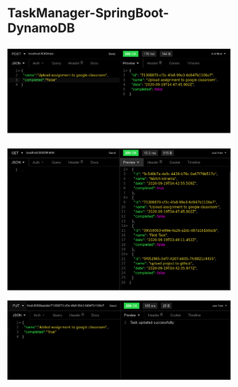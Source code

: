 # TaskManager-SpringBoot-DynamoDB

![Add new Task](https://github.com/varnaa/TaskManager-SpringBoot-DynamoDB/blob/master/newTask.png)
---
![Add new Task](https://github.com/varnaa/TaskManager-SpringBoot-DynamoDB/blob/master/findAll.png)
---
![Add new Task](https://github.com/varnaa/TaskManager-SpringBoot-DynamoDB/blob/master/update.png)
